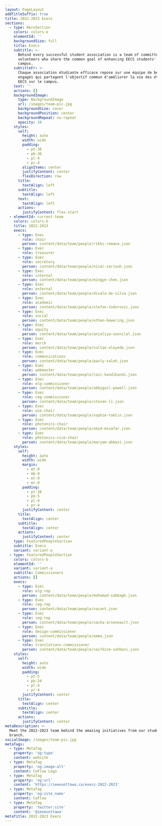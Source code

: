 ```yaml
---
layout: PageLayout
addTitleSuffix: true
title: 2022-2023 Execs
sections:
  - type: HeroSection
    colors: colors-e
    elementId: ''
    backgroundSize: full
    title: Execs
    subtitle: >-
      Behind every successful student association is a team of committed
      volunteers who share the common goal of enhancing EECS students' life on
      campus.
    subtitleFr: >-
      Chaque association étudiante efficace repose sur une équipe de bénévoles
      engagés qui partagent l'objectif commun d'améliorer la vie des étudiants
      EECS sur le campus.
    text: ''
    actions: []
    backgroundImage:
      type: BackgroundImage
      url: /images/team-pic.jpg
      backgroundSize: cover
      backgroundPosition: center
      backgroundRepeat: no-repeat
      opacity: 20
    styles:
      self:
        height: auto
        width: wide
        padding:
          - pt-36
          - pb-36
          - pl-4
          - pr-4
        alignItems: center
        justifyContent: center
        flexDirection: row
      title:
        textAlign: left
      subtitle:
        textAlign: left
      text:
        textAlign: left
      actions:
        justifyContent: flex-start
  - elementId: current-team
    colors: colors-b
    title: 2022-2023
    execs:
      - type: Exec
        role: chair
        person: content/data/team/people/rikki-romana.json
      - type: Exec
        role: treasurer
      - type: Exec
        role: secretary
        person: content/data/team/people/nizar-zariouh.json
      - type: Exec
        role: internal
        person: content/data/team/people/mingye-chen.json
      - type: Exec
        role: external
        person: content/data/team/people/disala-de-silva.json
      - type: Exec
        role: academic
        person: content/data/team/people/stefan-todorovic.json
      - type: Exec
        role: social
        person: content/data/team/people/ethan-bowering.json
      - type: Exec
        role: equity
        person: content/data/team/people/anjaliya-sonnilal.json
      - type: Exec
        role: merch
        person: content/data/team/people/sultan-oloyede.json
      - type: Exec
        role: communications
        person: content/data/team/people/pavly-saleh.json
      - type: Exec
        role: webmaster
        person: content/data/team/people/loic-kandikandi.json
      - type: Exec
        role: elg-commissioner
        person: content/data/team/people/abbygail-powell.json
      - type: Exec
        role: ceg-commissioner
        person: content/data/team/people/steven-li.json
      - type: Exec
        role: wie-chair
        person: content/data/team/people/sophie-tomlin.json
      - type: Exec
        role: photonics-chair
        person: content/data/team/people/omid-mozafar.json
      - type: Exec
        role: photonics-vice-chair
        person: content/data/team/people/maryam-abbasi.json
    styles:
      self:
        height: auto
        width: wide
        margin:
          - mt-0
          - mb-0
          - ml-0
          - mr-0
        padding:
          - pt-16
          - pb-5
          - pl-4
          - pr-4
        justifyContent: center
      title:
        textAlign: center
      subtitle:
        textAlign: center
      actions:
        justifyContent: center
    type: FeaturedPeopleSection
    subtitle: Execs
    variant: variant-a
  - type: FeaturedPeopleSection
    colors: colors-b
    elementId: ''
    variant: variant-a
    subtitle: Commissioners
    actions: []
    execs:
      - type: Exec
        role: elg-rep
        person: content/data/team/people/mohamad-sabbagh.json
      - type: Exec
        role: ceg-rep
        person: content/data/team/people/vacant.json
      - type: Exec
        role: seg-rep
        person: content/data/team/people/sacha-arseneault.json
      - type: Exec
        role: design-commissioner
        person: content/data/team/people/emma.json
      - type: Exec
        role: translations-commissioner
        person: content/data/team/people/saifdine-sahbani.json
    styles:
      self:
        height: auto
        width: wide
        padding:
          - pt-5
          - pb-24
          - pl-4
          - pr-4
        justifyContent: center
      title:
        textAlign: center
      subtitle:
        textAlign: center
      actions:
        justifyContent: center
metaDescription: >-
  Meet the 2022-2023 team behind the amazing initiatives from our student
  branch.
socialImage: /images/team-pic.jpg
metaTags:
  - type: MetaTag
    property: 'og:type'
    content: website
  - type: MetaTag
    property: 'og:image:alt'
    content: CoFlow Logo
  - type: MetaTag
    property: 'og:url'
    content: 'https://ieeeuottawa.ca/execs-2022-2023'
  - type: MetaTag
    property: 'og:site_name'
    content: CoFlow
  - type: MetaTag
    property: 'twitter:site'
    content: '@ieeeuottawa'
metaTitle: 2022-2023 Execs
---
```

